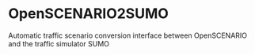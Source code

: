 # OpenSCENARIO2SUMO
Automatic traffic scenario conversion interface between OpenSCENARIO and the traffic simulator SUMO
